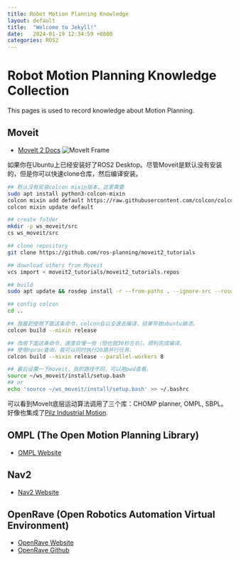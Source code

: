 ```yaml
---
title: Robot Motion Planning Knowledge
layout: default
title:  "Welcome to Jekyll!"
date:   2024-01-19 12:34:59 +0800
categories: ROS2
---
```


# Robot Motion Planning Knowledge Collection
This pages is used to record knowledge about Motion Planning.

## Moveit
* [MoveIt 2 Docs](https://moveit.picknik.ai/main/index.html)
![MoveIt Frame](https://moveit.picknik.ai/main/_images/moveit_pipeline.png)

如果你在Ubuntu上已经安装好了ROS2 Desktop。尽管Moveit是默认没有安装的，但是你可以快速clone仓库，然后编译安装。
```bash
## 默认没有安装colcon mixin版本，这里需要
sudo apt install python3-colcon-mixin
colcon mixin add default https://raw.githubusercontent.com/colcon/colcon-mixin-repository/master/index.yaml
colcon mixin update default

## create folder
mkdir -p ws_moveit/src
cs ws_moveit/src

## clone repository
git clone https://github.com/ros-planning/moveit2_tutorials

## download others from Moveit
vcs import < moveit2_tutorials/moveit2_tutorials.repos

## build
sudo apt update && rosdep install -r --from-paths . --ignore-src --rosdistro $ROS_DISTRO -y

## config colcon
cd ..

## 我最初使用下面这条命令，colcon会以全速去编译，结果导致ubuntu崩溃。
colcon build --mixin release

## 改用下面这条命令，速度会慢一些（但也就30秒左右）。顺利完成编译。
## 使用nproc查询，我可以同时执行20路并行任务。
colcon build --mixin release --parallel-workers 8

## 最后设置一下moveit，我的路径不同，可以用pwd查看。
source ~/ws_moveit/install/setup.bash
## or 
echo 'source ~/ws_moveit/install/setup.bash' >> ~/.bashrc

```
可以看到MoveIt底层运动算法调用了三个库：CHOMP planner, OMPL, SBPL。好像也集成了[Pilz Industrial Motion](https://wiki.ros.org/pilz_industrial_motion).

## OMPL (The Open Motion Planning Library)
* [OMPL Website](https://ompl.kavrakilab.org/)


##  Nav2
* [Nav2 Website](https://navigation.ros.org/)


## OpenRave (Open Robotics Automation Virtual Environment)
* [OpenRave Website](www.openrave.org)
* [OpenRave Github](https://github.com/rdiankov/openrave)

